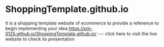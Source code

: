 # ShoppingTemplate.github.io
It is a shopping template website of ecommerce to provide a reference to begin implementing your idea
https://pm-0125.github.io/ShoppingTemplate.github.io/              --- click here to visit the live website to check its presentation
